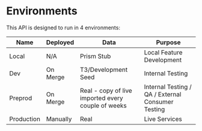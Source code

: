 # Environments

This API is designed to run in 4 environments:

| Name       | Deployed | Data                                               | Purpose                                           |
|------------|----------|----------------------------------------------------|---------------------------------------------------|
| Local      | N/A      | Prism Stub                                         | Local Feature Development                         |
| Dev        | On Merge | T3/Development Seed                                | Internal Testing                                  |
| Preprod    | On Merge | Real - copy of live imported every couple of weeks | Internal Testing / QA / External Consumer Testing |
| Production | Manually | Real                                               | Live Services                                     |
